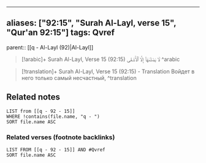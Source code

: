 
---
aliases: ["92:15", "Surah Al-Layl, verse 15", "Qur'an 92:15"]
tags: Qvref
---

parent:: [[q - Al-Layl (92)|Al-Layl]]

> [!arabic]+ Surah Al-Layl, Verse 15 (92:15)
> <span class="quran-arabic">لَا يَصْلَىٰهَآ إِلَّا ٱلْأَشْقَى</span>
^arabic

> [!translation]+ Surah Al-Layl, Verse 15 (92:15) - Translation
> Войдет в него только самый несчастный,
^translation



## Related notes
```dataview
LIST from [[q - 92 - 15]]
WHERE !contains(file.name, "q - ")
SORT file.name ASC
```

### Related verses (footnote backlinks)
```dataview
LIST FROM [[q - 92 - 15]] AND #Qvref
SORT file.name ASC
```

